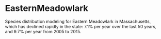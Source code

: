 # EasternMeadowlark
Species distribution modeling for Eastern Meadowlark in Massachusetts, which has declined rapidly in the state: 7.1% per year over the last 50 years, and 9.7% per year from 2005 to 2015.
